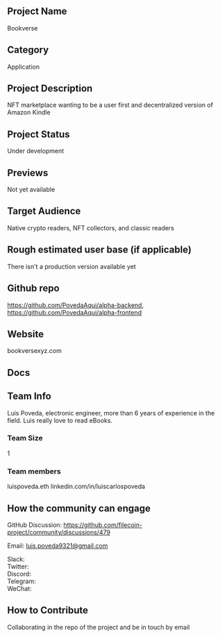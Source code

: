 ## Project Name <!-- Add your project name here with format "Project Name"-->
Bookverse
## Category 
<!--developer tooling, application, wallet, infrastructure, etc-->
Application
## Project Description
<!--Describe your project in a few sentences. -->
NFT marketplace wanting to be a user first and decentralized version of Amazon Kindle
## Project Status
<!--brainstorming, fundraising, under development, beta, shipped, etc-->
Under development
## Previews
<!--Add some screenshots to give a preview of your product-->
Not yet available
## Target Audience
<!--Describe who will be your project's users-->
Native crypto readers, NFT collectors, and classic readers
## Rough estimated user base (if applicable)
<!--How many users do you have right now?-->
There isn't a production version available yet
## Github repo
<!--Attach a link to your GitHub repo if it's OSS-->
https://github.com/PovedaAqui/alpha-backend, https://github.com/PovedaAqui/alpha-frontend
## Website
<!--Link your website if available-->
bookversexyz.com
## Docs
<!--Including a link to your project docs!-->
## Team Info
<!-- Introduce your amazing team - how many team members are working on this project and who are they?-->
Luis Poveda, electronic engineer, more than 6 years of experience in the field. Luis really love to read eBooks.
### Team Size  
1
### Team members  
luispoveda.eth
linkedin.com/in/luiscarlospoveda
## How the community can engage
GitHub Discussion: <!--Start a disucssion with the community here: https://github.com/filecoin-project/community/discussions/new and attach the link!--> https://github.com/filecoin-project/community/discussions/479

Email: luis.poveda9321@gmail.com

Slack:  
Twitter:  
Discord:  
Telegram:  
WeChat: 
## How to Contribute
<!--How can the community contribute to your project?-->
Collaborating in the repo of the project and be in touch by email
